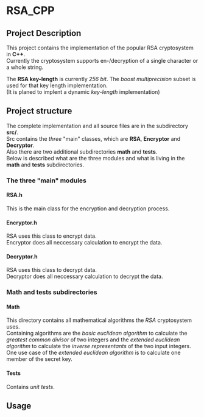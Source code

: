 # RSA_CPP

## Project Description
This project contains the implementation of the popular RSA cryptosystem in **C++**.  
Currently the cryptosystem supports en-/decryption of a single character or a whole string.  
  
The **RSA key-length** is currently *256 bit*. The *boost multiprecision* subset is used for that key length implementation.  
(It is planed to implent a dynamic *key-length* implementation)

## Project structure
The complete implementation and all source files are in the subdirectory **src/**.  
Src contains the *three* "main" classes, which are **RSA**, **Encryptor** and **Decryptor**.  
Also there are two additional subdirectories **math** and **tests**.  
Below is described what are the three modules and what is living in the **math** and **tests** subdirectories.

### The three "main" modules
#### RSA.h
This is the main class for the encryption and decryption process.
#### Encryptor.h
RSA uses this class to encrypt data.   
Encryptor does all neccessary calculation to encrypt the data.
#### Decryptor.h
RSA uses this class to decrypt data.  
Decryptor does all neccessary calculation to decrypt the data.  

### Math and tests subdirectories
#### Math
This directory contains all mathematical algorithms the *RSA* cryptosystem uses.  
Containing algorithms are the *basic euclidean algorithm* to calculate the *greatest common divisor* of two integers and the *extended euclidean algorithm* to calculate the *inverse representants* of the two input integers. One use case of the *extended euclidean algorithm* is to calculate one member of the secret key.
#### Tests
Contains *unit tests*.

## Usage

